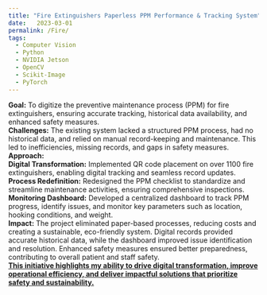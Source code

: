 ```yaml
---
title: "Fire Extinguishers Paperless PPM Performance & Tracking System"
date:   2023-03-01
permalink: /Fire/
tags:
  - Computer Vision
  - Python
  - NVIDIA Jetson
  - OpenCV
  - Scikit-Image
  - PyTorch
---
```



**Goal:** To digitize the preventive maintenance process (PPM) for fire extinguishers, ensuring accurate tracking, historical data availability, and enhanced safety measures.
\
**Challenges:** The existing system lacked a structured PPM process, had no historical data, and relied on manual record-keeping and maintenance. This led to inefficiencies, missing records, and gaps in safety measures.
\
**Approach:**
\
**Digital Transformation:** Implemented QR code placement on over 1100 fire extinguishers, enabling digital tracking and seamless record updates.\
**Process Redefinition:** Redesigned the PPM checklist to standardize and streamline maintenance activities, ensuring comprehensive inspections.\
**Monitoring Dashboard:** Developed a centralized dashboard to track PPM progress, identify issues, and monitor key parameters such as location, hooking conditions, and weight.\
**Impact:** The project eliminated paper-based processes, reducing costs and creating a sustainable, eco-friendly system. Digital records provided accurate historical data, while the dashboard improved issue identification and resolution. Enhanced safety measures ensured better preparedness, contributing to overall patient and staff safety.
\
<ins>**This initiative highlights my ability to drive digital transformation, improve operational efficiency, and deliver impactful solutions that prioritize safety and sustainability.**

